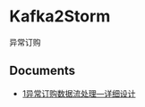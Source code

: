 # Kafka2Storm
异常订购

## Documents
- [1异常订购数据流处理—详细设计](https://github.com/HQebupt/Kafka2Storm/blob/master/1%E5%BC%82%E5%B8%B8%E8%AE%A2%E8%B4%AD%E6%95%B0%E6%8D%AE%E6%B5%81%E5%A4%84%E7%90%86%E2%80%94%E8%AF%A6%E7%BB%86%E8%AE%BE%E8%AE%A1.md)

